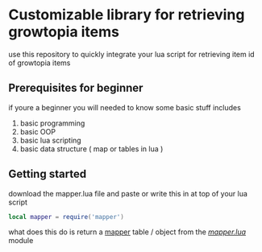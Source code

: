 # Customizable library for retrieving growtopia items

use this repository to quickly integrate your lua script for retrieving item id of growtopia items


## Prerequisites for beginner
if youre a beginner you will needed to know some basic stuff includes

1. basic programming
2. basic OOP
3. basic lua scripting
4. basic data structure ( map or tables in lua )

## Getting started
download the mapper.lua file and paste or write this in at top of your lua script
```lua
local mapper = require('mapper')
```

what does this do is return a [mapper](./Mapper.md) table / object from the [*mapper.lua*](./mapper.lua) module

